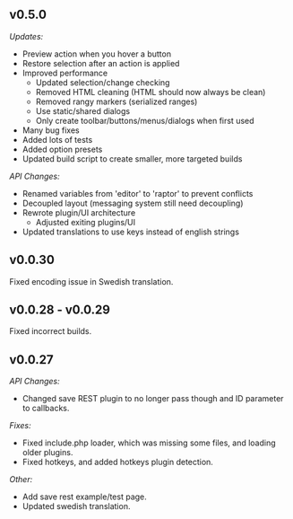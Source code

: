 v0.5.0
---

*Updates:*

 - Preview action when you hover a button
 - Restore selection after an action is applied
 - Improved performance
   - Updated selection/change checking
   - Removed HTML cleaning (HTML should now always be clean)
   - Removed rangy markers (serialized ranges)
   - Use static/shared dialogs
   - Only create toolbar/buttons/menus/dialogs when first used
 - Many bug fixes
 - Added lots of tests
 - Added option presets
 - Updated build script to create smaller, more targeted builds

*API Changes:*

 - Renamed variables from 'editor' to 'raptor' to prevent conflicts
 - Decoupled layout (messaging system still need decoupling)
 - Rewrote plugin/UI architecture
   - Adjusted exiting plugins/UI
 - Updated translations to use keys instead of english strings


v0.0.30
---
Fixed encoding issue in Swedish translation.

v0.0.28 - v0.0.29
---
Fixed incorrect builds.

v0.0.27
---

*API Changes:*

 - Changed save REST plugin to no longer pass though and ID parameter to callbacks.

*Fixes:*

 - Fixed include.php loader, which was missing some files, and loading older plugins.
 - Fixed hotkeys, and added hotkeys plugin detection.

*Other:*

 - Add save rest example/test page.
 - Updated swedish translation.

